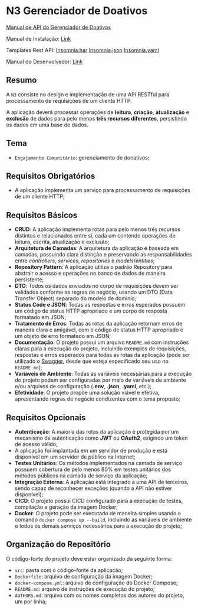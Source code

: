 # N3 Gerenciador de Doativos

[Manual de API do Gerenciador de Doativos](https://github.com/hqnicolas/n3backend/blob/main/MANUAL.md)

Manual de Instalação: [Link](https://github.com/hqnicolas/n3backend/blob/main/DEVELOP.md#manual-de-implanta%C3%A7%C3%A3o-do-gerenciador-de-doativos-n3)

Templates Rest API: [Insomnia.har](https://github.com/hqnicolas/n3backend/blob/main/Insomnia.har) [Insomnia.json](https://github.com/hqnicolas/n3backend/blob/main/Insomnia.json) [Insomnia.yaml](https://github.com/hqnicolas/n3backend/blob/main/Insomnia.yaml)

Manual do Desenvolvedor:  [Link](https://github.com/hqnicolas/n3backend/blob/main/DEVELOP.md#manual-de-desenvolvimento-do-gerenciador-de-doativos-n3)

## Resumo

A `N3` consiste no design e implementação de uma API RESTful para processamento de requisições de um cliente HTTP.

A aplicação deverá processar operações de **leitura**, **criação**, **atualização** e **exclusão** de dados para pelo menos **três recursos diferentes**, persistindo os dados em uma base de dados.

## Tema

* `Engajamento Comunitário`: gerenciamento de donativos;

## Requisitos Obrigatórios

* A aplicação implementa um serviço para processamento de requisições de um cliente HTTP;

## Requisitos Básicos

* **CRUD**: A aplicação implementa rotas para pelo menos três recursos distintos e relacionados entre si, cada um contendo operações de leitura, escrita, atualização e exclusão;
* **Arquitetura de Camadas**: A arquitetura da aplicação é baseada em camadas, possuindo clara distinção e preservando as responsabilidades entre *controllers*, *services*, *repositories* e *models*/*entities*;
* **Repository Pattern**: A aplicação utiliza o padrão Repository para abstrair o acesso e operações no banco de dados de maneira persistente;
* **DTO**: Todos os dados enviados no corpo de requisições devem ser validados conforme as regras de negócio, usando um DTO (Data Transfer Object) separado do modelo de domínio;
* **Status Code e JSON**: Todas as respostas e erros esperados possuem um código de status HTTP apropriado e um corpo de resposta formatado em JSON;
* **Tratamento de Erros**: Todas as rotas da aplicação retornam erros de maneira clara e amigável, com o código de status HTTP apropriado e um objeto de erro formatado em JSON;
* **Documentação**: O projeto possui um arquivo `README.md` com instruções claras para a execução do projeto, incluindo exemplos de requisições, respostas e erros esperados para todas as rotas da aplicação (pode ser utilizado o [Swagger](https://swagger.io/), desde que esteja especificado seu uso no `README.md`);
* **Variáveis de Ambiente**: Todas as variáveis necessárias para a execução do projeto podem ser configuradas por meio de variáveis de ambiente e/ou arquivos de configuração (**.env**, **.json**, **.yaml**, etc.);
* **Efetividade**: O projeto propõe uma solução viável e efetiva, apresentando regras de negócio condizentes com o tema proposto;

## Requisitos Opcionais

* **Autenticação**: A maioria das rotas da aplicação é protegida por um mecanismo de autenticação como **JWT** ou **OAuth2**, exigindo um token de acesso válido;
* A aplicação foi implantada em um servidor de produção e está disponível em um servidor de público na Internet;
* **Testes Unitários**: Os métodos implementados na camada de serviço possuem cobertura de pelo menos 80% em testes unitários dos métodos públicos na camada de serviço da aplicação;
* **Integração Externa**: A aplicação está integrado a uma API de terceiros, sendo capaz de reconhecer exceções (quando a API não estiver disponível);
* **CICD**: O projeto possui CICD configurado para a execução de testes, compilação e geração da imagem Docker;
* **Docker**: O projeto pode ser executado de maneira simples usando o comando `docker compose up --build`, incluindo as variáveis de ambiente e todos os demais serviços necessários para a execução do projeto;

## Organização do Repositório

O código-fonte do projeto deve estar organizado da seguinte forma:

* `src`: pasta com o código-fonte da aplicação;
* `Dockerfile`: arquivo de configuração da imagem Docker;
* `docker-compose.yml`: arquivo de configuração do Docker Compose;
* `README.md`: arquivo de instruções de execução do projeto;
* `AUTHORS.md`: arquivo com os nomes completos dos autores do projeto, um por linha;

